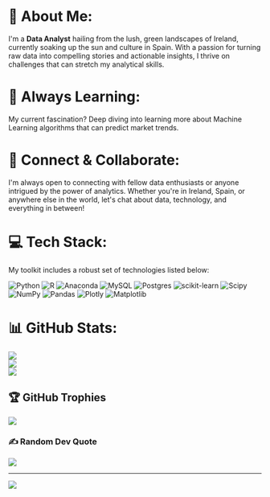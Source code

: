 # 💫 About Me:

I'm a **Data Analyst** hailing from the lush, green landscapes of Ireland, currently soaking up the sun and culture in Spain. With a passion for turning raw data into compelling stories and actionable insights, I thrive on challenges that can stretch my analytical skills.

# 🌱 **Always Learning:**

 My current fascination? Deep diving into learning more about Machine Learning algorithms that can predict market trends.

# 🔗 **Connect & Collaborate:**

I'm always open to connecting with fellow data enthusiasts or anyone intrigued by the power of analytics. Whether you're in Ireland, Spain, or anywhere else in the world, let's chat about data, technology, and everything in between!

# 💻 Tech Stack:

My toolkit includes a robust set of technologies listed below:

![Python](https://img.shields.io/badge/python-3670A0?style=for-the-badge&logo=python&logoColor=ffdd54) ![R](https://img.shields.io/badge/r-%23276DC3.svg?style=for-the-badge&logo=r&logoColor=white) ![Anaconda](https://img.shields.io/badge/Anaconda-%2344A833.svg?style=for-the-badge&logo=anaconda&logoColor=white) ![MySQL](https://img.shields.io/badge/mysql-%2300000f.svg?style=for-the-badge&logo=mysql&logoColor=white) ![Postgres](https://img.shields.io/badge/postgres-%23316192.svg?style=for-the-badge&logo=postgresql&logoColor=white) ![scikit-learn](https://img.shields.io/badge/scikit--learn-%23F7931E.svg?style=for-the-badge&logo=scikit-learn&logoColor=white) ![Scipy](https://img.shields.io/badge/SciPy-%230C55A5.svg?style=for-the-badge&logo=scipy&logoColor=%white) ![NumPy](https://img.shields.io/badge/numpy-%23013243.svg?style=for-the-badge&logo=numpy&logoColor=white) ![Pandas](https://img.shields.io/badge/pandas-%23150458.svg?style=for-the-badge&logo=pandas&logoColor=white) ![Plotly](https://img.shields.io/badge/Plotly-%233F4F75.svg?style=for-the-badge&logo=plotly&logoColor=white) ![Matplotlib](https://img.shields.io/badge/Matplotlib-%23ffffff.svg?style=for-the-badge&logo=Matplotlib&logoColor=black)


# 📊 GitHub Stats:
![](https://github-readme-stats.vercel.app/api?username=JordanFlood&theme=dark&hide_border=false&include_all_commits=false&count_private=false)<br/>
![](https://github-readme-streak-stats.herokuapp.com/?user=JordanFlood&theme=dark&hide_border=false)<br/>
![](https://github-readme-stats.vercel.app/api/top-langs/?username=JordanFlood&theme=dark&hide_border=false&include_all_commits=false&count_private=false&layout=compact)

## 🏆 GitHub Trophies
![](https://github-profile-trophy.vercel.app/?username=JordanFlood&theme=dracula&no-frame=false&no-bg=false&margin-w=4)

### ✍️ Random Dev Quote
![](https://quotes-github-readme.vercel.app/api?type=horizontal&theme=dark)

---
[![](https://visitcount.itsvg.in/api?id=JordanFlood&icon=8&color=1)](https://visitcount.itsvg.in)
